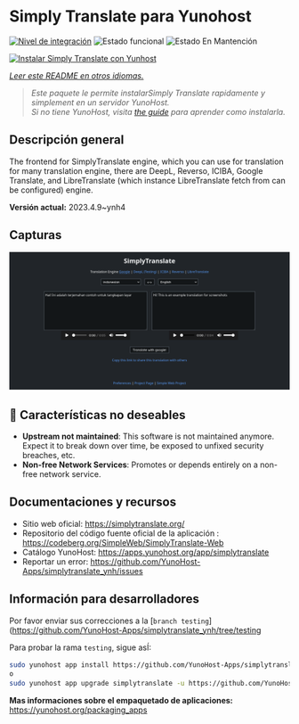 <!--
Este archivo README esta generado automaticamente<https://github.com/YunoHost/apps/tree/master/tools/readme_generator>
No se debe editar a mano.
-->

# Simply Translate para Yunohost

[![Nivel de integración](https://dash.yunohost.org/integration/simplytranslate.svg)](https://dash.yunohost.org/appci/app/simplytranslate) ![Estado funcional](https://ci-apps.yunohost.org/ci/badges/simplytranslate.status.svg) ![Estado En Mantención](https://ci-apps.yunohost.org/ci/badges/simplytranslate.maintain.svg)

[![Instalar Simply Translate con Yunhost](https://install-app.yunohost.org/install-with-yunohost.svg)](https://install-app.yunohost.org/?app=simplytranslate)

*[Leer este README en otros idiomas.](./ALL_README.md)*

> *Este paquete le permite instalarSimply Translate rapidamente y simplement en un servidor YunoHost.*  
> *Si no tiene YunoHost, visita [the guide](https://yunohost.org/install) para aprender como instalarla.*

## Descripción general

The frontend for SimplyTranslate engine, which you can use for translation for many translation engine, there are DeepL, Reverso, ICIBA, Google Translate, and LibreTranslate (which instance LibreTranslate fetch from can be configured) engine.

**Versión actual:** 2023.4.9~ynh4

## Capturas

![Captura de Simply Translate](./doc/screenshots/st_id-en.png)

## :red_circle: Características no deseables

- **Upstream not maintained**: This software is not maintained anymore. Expect it to break down over time, be exposed to unfixed security breaches, etc.
- **Non-free Network Services**: Promotes or depends entirely on a non-free network service.

## Documentaciones y recursos

- Sitio web oficial: <https://simplytranslate.org/>
- Repositorio del código fuente oficial de la aplicación : <https://codeberg.org/SimpleWeb/SimplyTranslate-Web>
- Catálogo YunoHost: <https://apps.yunohost.org/app/simplytranslate>
- Reportar un error: <https://github.com/YunoHost-Apps/simplytranslate_ynh/issues>

## Información para desarrolladores

Por favor enviar sus correcciones a la [`branch testing`](https://github.com/YunoHost-Apps/simplytranslate_ynh/tree/testing

Para probar la rama `testing`, sigue asÍ:

```bash
sudo yunohost app install https://github.com/YunoHost-Apps/simplytranslate_ynh/tree/testing --debug
o
sudo yunohost app upgrade simplytranslate -u https://github.com/YunoHost-Apps/simplytranslate_ynh/tree/testing --debug
```

**Mas informaciones sobre el empaquetado de aplicaciones:** <https://yunohost.org/packaging_apps>
